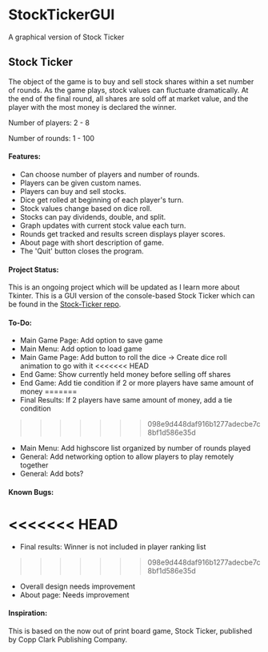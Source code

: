 # StockTickerGUI
A graphical version of Stock Ticker

## Stock Ticker

The object of the game is to buy and sell stock shares within a set number of rounds. As the game plays, stock values can fluctuate dramatically. At the end of the final round, all shares are sold off at market value, and the player with the most money is declared the winner.

Number of players: 2 - 8

Number of rounds: 1 - 100

#### Features:

* Can choose number of players and number of rounds.
* Players can be given custom names.
* Players can buy and sell stocks.
* Dice get rolled at beginning of each player's turn.
* Stock values change based on dice roll.
* Stocks can pay dividends, double, and split.
* Graph updates with current stock value each turn.
* Rounds get tracked and results screen displays player scores.
* About page with short description of game.
* The 'Quit' button closes the program.

#### Project Status:

This is an ongoing project which will be updated as I learn more about Tkinter.
This is a GUI version of the console-based Stock Ticker which can be found in the [Stock-Ticker repo](https://github.com/ZacharyKeatings/Stock-Ticker).

#### To-Do:

* Main Game Page: Add option to save game
* Main Menu: Add option to load game
* Main Game Page: Add button to roll the dice -> Create dice roll animation to go with it
<<<<<<< HEAD
* End Game: Show currently held money before selling off shares
* End Game: Add tie condition if 2 or more players have same amount of money
=======
* Final Results: If 2 players have same amount of money, add a tie condition
>>>>>>> 098e9d448daf916b1277adecbe7c8bf1d586e35d
* Main Menu: Add highscore list organized by number of rounds played
* General: Add networking option to allow players to play remotely together
* General: Add bots?

#### Known Bugs:

<<<<<<< HEAD
=======
* Final results: Winner is not included in player ranking list
>>>>>>> 098e9d448daf916b1277adecbe7c8bf1d586e35d
* Overall design needs improvement
* About page: Needs improvement

#### Inspiration:

This is based on the now out of print board game, Stock Ticker, published by Copp Clark Publishing Company.
